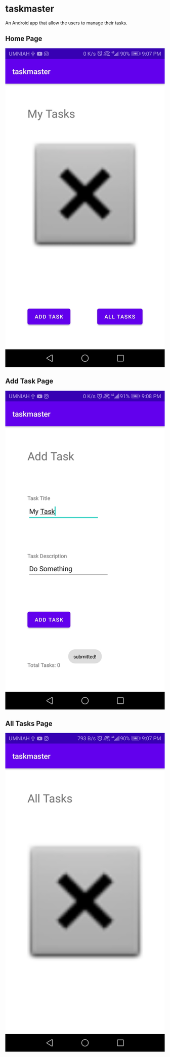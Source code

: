 # taskmaster
An Android app that allow the users to manage their tasks.


## Home Page
![My Tasks](screenshots/myTasks.jfif)

## Add Task Page
![Add Tasks](screenshots/addTask.jfif)


## All Tasks Page
![All Tasks](screenshots/allTasks.jfif)
